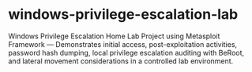# windows-privilege-escalation-lab
Windows Privilege Escalation Home Lab Project using Metasploit Framework — Demonstrates initial access, post-exploitation activities, password hash dumping, local privilege escalation auditing with BeRoot, and lateral movement considerations in a controlled lab environment.
